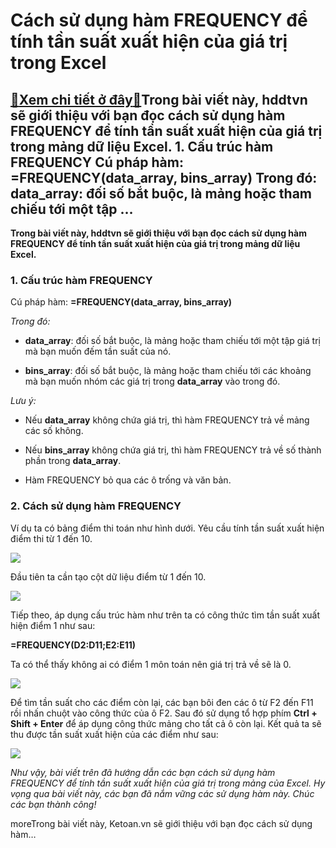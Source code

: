 Cách sử dụng hàm FREQUENCY để tính tần suất xuất hiện của giá trị trong Excel
=============================================================================

[:gift:Xem chi tiết ở đây:gift:](https://hddtvn.com/cach-su-dung-ham-frequency-de-tinh-tan-suat-xuat-hien-cua-gia-tri-trong-excel/)Trong bài viết này, hddtvn sẽ giới thiệu với bạn đọc cách sử dụng hàm FREQUENCY để tính tần suất xuất hiện của giá trị trong mảng dữ liệu Excel. 1. Cấu trúc hàm FREQUENCY Cú pháp hàm: =FREQUENCY(data\_array, bins\_array) Trong đó: data\_array: đối số bắt buộc, là mảng hoặc tham chiếu tới một tập …
------------------------------------------------------------------------------------------------------------------------------------------------------------------------------------------------------------------------------------------------------------------------------------------------------------------

**Trong bài viết này, hddtvn sẽ giới thiệu với bạn đọc cách sử dụng hàm FREQUENCY để tính tần suất xuất hiện của giá trị trong mảng dữ liệu Excel.**


### 1. Cấu trúc hàm FREQUENCY


Cú pháp hàm: **=FREQUENCY(data\_array, bins\_array)**


*Trong đó:*




* **data\_array**: đối số bắt buộc, là mảng hoặc tham chiếu tới một tập giá trị mà bạn muốn đếm tần suất của nó.

* **bins\_array**: đối số bắt buộc, là mảng hoặc tham chiếu tới các khoảng mà bạn muốn nhóm các giá trị trong **data\_array** vào trong đó.



*Lưu ý:*




* Nếu **data\_array** không chứa giá trị, thì hàm FREQUENCY trả về mảng các số không.

* Nếu **bins\_array** không chứa giá trị, thì hàm FREQUENCY trả về số thành phần trong **data\_array**.

* Hàm FREQUENCY bỏ qua các ô trống và văn bản.



### 2. Cách sử dụng hàm FREQUENCY


Ví dụ ta có bảng điểm thi toán như hình dưới. Yêu cầu tính tần suất xuất hiện điểm thi từ 1 đến 10.


![](https://hddtvn.com/wp-content/uploads/2021/01/sJsTCd5.png)


Đầu tiên ta cần tạo cột dữ liệu điểm từ 1 đến 10.


![](https://hddtvn.com/wp-content/uploads/2021/01/Asz88SL.png)


Tiếp theo, áp dụng cấu trúc hàm như trên ta có công thức tìm tần suất xuất hiện điểm 1 như sau:


**=FREQUENCY(D2:D11;E2:E11)**


Ta có thể thấy không ai có điểm 1 môn toán nên giá trị trả về sẽ là 0.


![](https://hddtvn.com/wp-content/uploads/2021/01/qjpNJrR.png)


Để tìm tần suất cho các điểm còn lại, các bạn bôi đen các ô từ F2 đến F11 rồi nhấn chuột vào công thức của ô F2. Sau đó sử dụng tổ hợp phím **Ctrl + Shift + Enter** để áp dụng công thức mảng cho tất cả ô còn lại. Kết quả ta sẽ thu được tần suất xuất hiện của các điểm như sau:


![](https://hddtvn.com/wp-content/uploads/2021/01/sbS2KaQ.png)


*Như vậy, bài viết trên đã hướng dẫn các bạn cách sử dụng hàm FREQUENCY để tính tần suất xuất hiện của giá trị trong mảng của Excel. Hy vọng qua bài viết này, các bạn đã nắm vững các sử dụng hàm này. Chúc các bạn thành công!*


moreTrong bài viết này, Ketoan.vn sẽ giới thiệu với bạn đọc cách sử dụng hàm…

